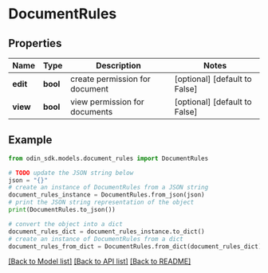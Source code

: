 # DocumentRules


## Properties

Name | Type | Description | Notes
------------ | ------------- | ------------- | -------------
**edit** | **bool** | create permission for document | [optional] [default to False]
**view** | **bool** | view permission for documents | [optional] [default to False]

## Example

```python
from odin_sdk.models.document_rules import DocumentRules

# TODO update the JSON string below
json = "{}"
# create an instance of DocumentRules from a JSON string
document_rules_instance = DocumentRules.from_json(json)
# print the JSON string representation of the object
print(DocumentRules.to_json())

# convert the object into a dict
document_rules_dict = document_rules_instance.to_dict()
# create an instance of DocumentRules from a dict
document_rules_from_dict = DocumentRules.from_dict(document_rules_dict)
```
[[Back to Model list]](../README.md#documentation-for-models) [[Back to API list]](../README.md#documentation-for-api-endpoints) [[Back to README]](../README.md)


